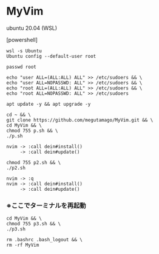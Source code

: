 # MyVim

ubuntu 20.04 (WSL)


[powershell]
```
wsl -s Ubuntu
Ubuntu config --default-user root
```

```
passwd root

echo "user ALL=(ALL:ALL) ALL" >> /etc/sudoers && \
echo "user ALL=NOPASSWD: ALL" >> /etc/sudoers && \
echo "root ALL=(ALL:ALL) ALL" >> /etc/sudoers && \
echo "root ALL=NOPASSWD: ALL" >> /etc/sudoers

apt update -y && apt upgrade -y
```

```
cd ~ && \
git clone https://github.com/megutamago/MyVim.git && \
cd MyVim && \
chmod 755 p.sh && \
./p.sh
```

```
nvim -> :call dein#install()
     -> :call dein#update()
```

```
chmod 755 p2.sh && \
./p2.sh
```
```
nvim -> :q
nvim -> :call dein#install()
     -> :call dein#update()
```

### ※ここでターミナルを再起動

```
cd MyVim && \
chmod 755 p3.sh && \
./p3.sh

rm .bashrc .bash_logout && \
rm -rf MyVim
```
